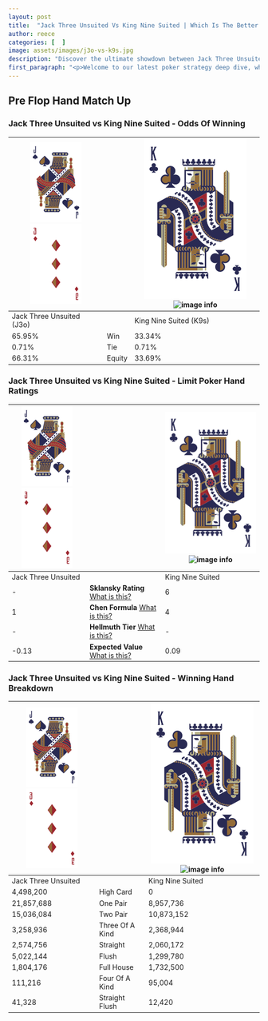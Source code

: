 ```yaml
---
layout: post
title:  "Jack Three Unsuited Vs King Nine Suited | Which Is The Better Hand In Poker? A Complete Guide"
author: reece
categories: [  ]
image: assets/images/j3o-vs-k9s.jpg
description: "Discover the ultimate showdown between Jack Three Unsuited and King Nine Suited in poker! Uncover the odds, strategies, and scenarios where one hand triumphs over the other. Get ready to up your poker game with this thrilling analysis."
first_paragraph: "<p>Welcome to our latest poker strategy deep dive, where we're pitting two distinct hands against each other in a high-stakes showdown: Jack Three Unsuited vs King Nine Suited.</p><p>In the dynamic world of poker, every decision counts, and knowing which hand holds the upper hand is key to your success at the table.</p><p>In this article, we'll dissect these two hands, explore the scenarios where one dominates the other, and equip you with the knowledge to make strategic choices that can tip the odds in your favor.</p><p>Get ready to unravel the intriguing dynamics of these poker hands and elevate your game to new heights.</p>"
---
```




[comment]: # (sp0)

## Pre Flop Hand Match Up

<div class="table hand-ratings" markdown="1"> 



### Jack Three Unsuited vs King Nine Suited - Odds Of Winning


    
| ![image info](assets/images/hand1/J.png) ![image info](assets/images/hand1/3o.png) |  | ![image info](assets/images/hand2/K.png) ![image info](assets/images/hand2/9s.png) |
| -------- | -------- | -------- |
| Jack Three Unsuited (J3o) |  | King Nine Suited (K9s) |
| 65.95% | Win | 33.34% |
| 0.71% | Tie | 0.71% |
| 66.31% | Equity | 33.69% |




[comment]: # (sp1)



### Jack Three Unsuited vs King Nine Suited - Limit Poker Hand Ratings


    
| ![image info](assets/images/hand1/J.png) ![image info](assets/images/hand1/3o.png) |  | ![image info](assets/images/hand2/K.png) ![image info](assets/images/hand2/9s.png) |
| -------- | -------- | -------- |
| Jack Three Unsuited |  | King Nine Suited |
| - | **Sklansky Rating** [What is this?](/sklansky-rating-explained) | 6 |
| 1 | **Chen Formula** [What is this?](/chen-formula-explained) | 4 |
| - | **Hellmuth Tier** [What is this?](/Hellmuth-tier-explained) | - |
| -0.13 | **Expected Value** [What is this?](/expected-value-explained) | 0.09 |




[comment]: # (sp2)



### Jack Three Unsuited vs King Nine Suited - Winning Hand Breakdown


    
| ![image info](assets/images/hand1/J.png) ![image info](assets/images/hand1/3o.png) |  | ![image info](assets/images/hand2/K.png) ![image info](assets/images/hand2/9s.png) |
| -------- | -------- | -------- |
| Jack Three Unsuited |  | King Nine Suited |
| 4,498,200 | High Card | 0 |
| 21,857,688 | One Pair | 8,957,736 |
| 15,036,084 | Two Pair | 10,873,152 |
| 3,258,936 | Three Of A Kind | 2,368,944 |
| 2,574,756 | Straight | 2,060,172 |
| 5,022,144 | Flush | 1,299,780 |
| 1,804,176 | Full House | 1,732,500 |
| 111,216 | Four Of A Kind | 95,004 |
| 41,328 | Straight Flush | 12,420 |




[comment]: # (sp3)



</div>

[comment]: # (sp4)



[comment]: # (sp5)

